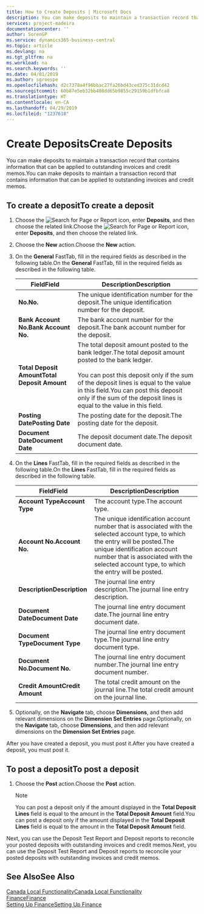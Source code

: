```yaml
---
title: How to Create Deposits | Microsoft Docs
description: You can make deposits to maintain a transaction record that contains information that can be applied to outstanding invoices and credit memos.
services: project-madeira
documentationcenter: ''
author: SorenGP
ms.service: dynamics365-business-central
ms.topic: article
ms.devlang: na
ms.tgt_pltfrm: na
ms.workload: na
ms.search.keywords: ''
ms.date: 04/01/2019
ms.author: sgroespe
ms.openlocfilehash: d2c7378a4f96bbac27fa26bd43ced375c31dcd42
ms.sourcegitcommit: 60b87e5eb32bb408dd65b9855c29159b1dfbfca8
ms.translationtype: HT
ms.contentlocale: en-CA
ms.lasthandoff: 04/29/2019
ms.locfileid: "1237618"
---
```

# <a name="create-deposits"></a><span data-ttu-id="2646a-103">Create Deposits</span><span class="sxs-lookup"><span data-stu-id="2646a-103">Create Deposits</span></span>
<span data-ttu-id="2646a-104">You can make deposits to maintain a transaction record that contains information that can be applied to outstanding invoices and credit memos.</span><span class="sxs-lookup"><span data-stu-id="2646a-104">You can make deposits to maintain a transaction record that contains information that can be applied to outstanding invoices and credit memos.</span></span>  

## <a name="to-create-a-deposit"></a><span data-ttu-id="2646a-105">To create a deposit</span><span class="sxs-lookup"><span data-stu-id="2646a-105">To create a deposit</span></span>  
1.  <span data-ttu-id="2646a-106">Choose the ![Search for Page or Report](../../media/ui-search/search_small.png "Search for Page or Report icon") icon, enter **Deposits**, and then choose the related link.</span><span class="sxs-lookup"><span data-stu-id="2646a-106">Choose the ![Search for Page or Report](../../media/ui-search/search_small.png "Search for Page or Report icon") icon, enter **Deposits**, and then choose the related link.</span></span>  
2.  <span data-ttu-id="2646a-107">Choose the **New** action.</span><span class="sxs-lookup"><span data-stu-id="2646a-107">Choose the **New** action.</span></span>  
3.  <span data-ttu-id="2646a-108">On the **General** FastTab, fill in the required fields as described in the following table.</span><span class="sxs-lookup"><span data-stu-id="2646a-108">On the **General** FastTab, fill in the required fields as described in the following table.</span></span>  

    |<span data-ttu-id="2646a-109">Field</span><span class="sxs-lookup"><span data-stu-id="2646a-109">Field</span></span>|<span data-ttu-id="2646a-110">Description</span><span class="sxs-lookup"><span data-stu-id="2646a-110">Description</span></span>|  
    |---------------------------------|---------------------------------------|  
    |<span data-ttu-id="2646a-111">**No.**</span><span class="sxs-lookup"><span data-stu-id="2646a-111">**No.**</span></span>|<span data-ttu-id="2646a-112">The unique identification number for the deposit.</span><span class="sxs-lookup"><span data-stu-id="2646a-112">The unique identification number for the deposit.</span></span>|  
    |<span data-ttu-id="2646a-113">**Bank Account No.**</span><span class="sxs-lookup"><span data-stu-id="2646a-113">**Bank Account No.**</span></span>|<span data-ttu-id="2646a-114">The bank account number for the deposit.</span><span class="sxs-lookup"><span data-stu-id="2646a-114">The bank account number for the deposit.</span></span>|  
    |<span data-ttu-id="2646a-115">**Total Deposit Amount**</span><span class="sxs-lookup"><span data-stu-id="2646a-115">**Total Deposit Amount**</span></span>|<span data-ttu-id="2646a-116">The total deposit amount posted to the bank ledger.</span><span class="sxs-lookup"><span data-stu-id="2646a-116">The total deposit amount posted to the bank ledger.</span></span><br /><br /> <span data-ttu-id="2646a-117">You can post this deposit only if the sum of the deposit lines is equal to the value in this field.</span><span class="sxs-lookup"><span data-stu-id="2646a-117">You can post this deposit only if the sum of the deposit lines is equal to the value in this field.</span></span>|  
    |<span data-ttu-id="2646a-118">**Posting Date**</span><span class="sxs-lookup"><span data-stu-id="2646a-118">**Posting Date**</span></span>|<span data-ttu-id="2646a-119">The posting date for the deposit.</span><span class="sxs-lookup"><span data-stu-id="2646a-119">The posting date for the deposit.</span></span>|  
    |<span data-ttu-id="2646a-120">**Document Date**</span><span class="sxs-lookup"><span data-stu-id="2646a-120">**Document Date**</span></span>|<span data-ttu-id="2646a-121">The deposit document date.</span><span class="sxs-lookup"><span data-stu-id="2646a-121">The deposit document date.</span></span>|  
4.  <span data-ttu-id="2646a-122">On the **Lines** FastTab, fill in the required fields as described in the following table.</span><span class="sxs-lookup"><span data-stu-id="2646a-122">On the **Lines** FastTab, fill in the required fields as described in the following table.</span></span>  

    |<span data-ttu-id="2646a-123">Field</span><span class="sxs-lookup"><span data-stu-id="2646a-123">Field</span></span>|<span data-ttu-id="2646a-124">Description</span><span class="sxs-lookup"><span data-stu-id="2646a-124">Description</span></span>|  
    |---------------------------------|---------------------------------------|  
    |<span data-ttu-id="2646a-125">**Account Type**</span><span class="sxs-lookup"><span data-stu-id="2646a-125">**Account Type**</span></span>|<span data-ttu-id="2646a-126">The account type.</span><span class="sxs-lookup"><span data-stu-id="2646a-126">The account type.</span></span>|  
    |<span data-ttu-id="2646a-127">**Account No.**</span><span class="sxs-lookup"><span data-stu-id="2646a-127">**Account No.**</span></span>|<span data-ttu-id="2646a-128">The unique identification account number that is associated with the selected account type, to which the entry will be posted.</span><span class="sxs-lookup"><span data-stu-id="2646a-128">The unique identification account number that is associated with the selected account type, to which the entry will be posted.</span></span>|  
    |<span data-ttu-id="2646a-129">**Description**</span><span class="sxs-lookup"><span data-stu-id="2646a-129">**Description**</span></span>|<span data-ttu-id="2646a-130">The journal line entry description.</span><span class="sxs-lookup"><span data-stu-id="2646a-130">The journal line entry description.</span></span>|  
    |<span data-ttu-id="2646a-131">**Document Date**</span><span class="sxs-lookup"><span data-stu-id="2646a-131">**Document Date**</span></span>|<span data-ttu-id="2646a-132">The journal line entry document date.</span><span class="sxs-lookup"><span data-stu-id="2646a-132">The journal line entry document date.</span></span>|  
    |<span data-ttu-id="2646a-133">**Document Type**</span><span class="sxs-lookup"><span data-stu-id="2646a-133">**Document Type**</span></span>|<span data-ttu-id="2646a-134">The journal line entry document type.</span><span class="sxs-lookup"><span data-stu-id="2646a-134">The journal line entry document type.</span></span>|  
    |<span data-ttu-id="2646a-135">**Document No.**</span><span class="sxs-lookup"><span data-stu-id="2646a-135">**Document No.**</span></span>|<span data-ttu-id="2646a-136">The journal line entry document number.</span><span class="sxs-lookup"><span data-stu-id="2646a-136">The journal line entry document number.</span></span>|  
    |<span data-ttu-id="2646a-137">**Credit Amount**</span><span class="sxs-lookup"><span data-stu-id="2646a-137">**Credit Amount**</span></span>|<span data-ttu-id="2646a-138">The total credit amount on the journal line.</span><span class="sxs-lookup"><span data-stu-id="2646a-138">The total credit amount on the journal line.</span></span>|  

5.  <span data-ttu-id="2646a-139">Optionally, on the **Navigate** tab, choose **Dimensions**, and then add relevant dimensions on the **Dimension Set Entries** page.</span><span class="sxs-lookup"><span data-stu-id="2646a-139">Optionally, on the **Navigate** tab, choose **Dimensions**, and then add relevant dimensions on the **Dimension Set Entries** page.</span></span>  

<span data-ttu-id="2646a-140">After you have created a deposit, you must post it.</span><span class="sxs-lookup"><span data-stu-id="2646a-140">After you have created a deposit, you must post it.</span></span>  

## <a name="to-post-a-deposit"></a><span data-ttu-id="2646a-141">To post a deposit</span><span class="sxs-lookup"><span data-stu-id="2646a-141">To post a deposit</span></span>  
1. <span data-ttu-id="2646a-142">Choose the **Post** action.</span><span class="sxs-lookup"><span data-stu-id="2646a-142">Choose the **Post** action.</span></span>  

    > [!NOTE]  
    >  <span data-ttu-id="2646a-143">You can post a deposit only if the amount displayed in the **Total Deposit Lines** field is equal to the amount in the **Total Deposit Amount** field.</span><span class="sxs-lookup"><span data-stu-id="2646a-143">You can post a deposit only if the amount displayed in the **Total Deposit Lines** field is equal to the amount in the **Total Deposit Amount** field.</span></span>  

<span data-ttu-id="2646a-144">Next, you can use the Deposit Test Report and Deposit reports to reconcile your posted deposits with outstanding invoices and credit memos.</span><span class="sxs-lookup"><span data-stu-id="2646a-144">Next, you can use the Deposit Test Report and Deposit reports to reconcile your posted deposits with outstanding invoices and credit memos.</span></span>  

## <a name="see-also"></a><span data-ttu-id="2646a-145">See Also</span><span class="sxs-lookup"><span data-stu-id="2646a-145">See Also</span></span>  
[<span data-ttu-id="2646a-146">Canada Local Functionality</span><span class="sxs-lookup"><span data-stu-id="2646a-146">Canada Local Functionality</span></span>](canada-local-functionality.md)  
[<span data-ttu-id="2646a-147">Finance</span><span class="sxs-lookup"><span data-stu-id="2646a-147">Finance</span></span>](../../finance.md)  
[<span data-ttu-id="2646a-148">Setting Up Finance</span><span class="sxs-lookup"><span data-stu-id="2646a-148">Setting Up Finance</span></span>](../../finance.md)  
